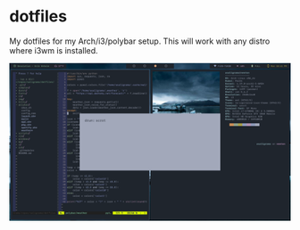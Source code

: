 # dotfiles
My dotfiles for my Arch/i3/polybar setup. This will work with any distro where i3wm is installed.

![screenshot](https://raw.githubusercontent.com/saligrama/dotfiles/master/img/201812v4.png)
